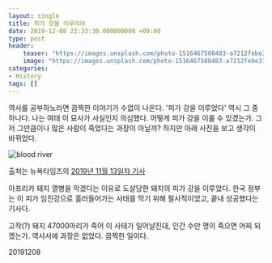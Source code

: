 ```yaml
---
layout: single
title: 피가 강을 이루리라
date: 2019-12-08 22:33:30.000000000 +09:00
type: post
header:
    teaser: "https://images.unsplash.com/photo-1516467508483-a7212febe31a?ixlib=rb-1.2.1&ixid=eyJhcHBfaWQiOjEyMDd9&auto=format&fit=crop&w=1952&q=80"
    image: "https://images.unsplash.com/photo-1516467508483-a7212febe31a?ixlib=rb-1.2.1&ixid=eyJhcHBfaWQiOjEyMDd9&auto=format&fit=crop&w=1952&q=80"
categories:
- History
tags: []
---
```


역사를 공부하노라면 끔찍한 이야기가 수없이 나온다. '피가 강을 이루었다' 역시 그 중 하나다. 나는 여태 이 묘사가 사실인지 의심했다. 어떻게 피가 강을 이룰 수 있겠는가. 그저 그만큼이나 많은 사람이 죽었다는 과장이 아닐까? 하지만 아래 사진을 보고 생각이 바뀌었다.

![blood river](https://static01.nyt.com/images/2019/11/13/world/13skorea-swineflu-1/merlin_164299191_6900f262-bbd3-4391-be2f-8545e5e29bc1-superJumbo.jpg?quality=90&auto=webp)

출처는 뉴욕타임즈의 [2019년 11월 13일자 기사](https://www.nytimes.com/2019/11/13/world/asia/south-korea-swine-fever-blood.html?searchResultPosition=20)

아프리카 돼지 열병을 막겠다는 이유로 도살당한 돼지의 피가 강을 이루었다. 한국 정부는 이 피가 임진강으로 흘러들어가는 사태를 막기 위해 필사적이었고, 끝내 성공했다는 기사다.

고작(?) 돼지 47000마리가 죽어 이 사태가 일어날진대, 인간 수만 명이 죽으면 어찌 되겠는가. 역사서에 과장은 없었다. 끔찍한 일이다.

20191208
